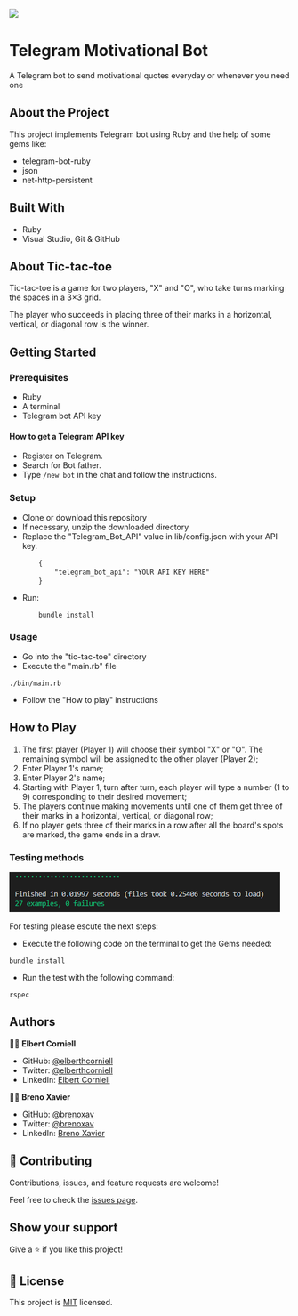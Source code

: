 
![](https://img.shields.io/badge/Microverse-blueviolet)


# Telegram Motivational Bot

A Telegram bot to send motivational quotes everyday or whenever you need one


## About the Project

This project implements Telegram bot using Ruby and the help of some gems like:

- telegram-bot-ruby
- json
- net-http-persistent

## Built With

- Ruby
- Visual Studio, Git & GitHub

## About Tic-tac-toe

Tic-tac-toe is a game for two players, "X" and "O", who take turns marking the spaces in a 3×3 grid.

The player who succeeds in placing three of their marks in a horizontal, vertical, or diagonal row is the winner.

## Getting Started

### Prerequisites

- Ruby
- A terminal
- Telegram bot API key

#### How to get a Telegram API key

- Register on Telegram.
- Search for Bot father.
- Type ```/new bot``` in the chat and follow the instructions.

### Setup

- Clone or download this repository
- If necessary, unzip the downloaded directory
- Replace the "Telegram_Bot_API" value in lib/config.json with your API key.
    ```
        {
            "telegram_bot_api": "YOUR API KEY HERE"
        }
    ```
- Run:
    ```
        bundle install
    ```

### Usage

- Go into the "tic-tac-toe" directory
- Execute the "main.rb" file

```
./bin/main.rb
```

- Follow the "How to play" instructions

## How to Play

1. The first player (Player 1) will choose their symbol "X" or "O". The remaining symbol will be assigned to the other player (Player 2);
2. Enter Player 1's name;
3. Enter Player 2's name;
4. Starting with Player 1, turn after turn, each player will type a number (1 to 9) corresponding to their desired movement;
5. The players continue making movements until one of them get three of their marks in a horizontal, vertical, or diagonal row;
6. If no player gets three of their marks in a row after all the board's spots are marked, the game ends in a draw.


### Testing methods

![Screenshot of testing](capture.png)

For testing please escute the next steps:

- Execute the following code on the terminal to get the Gems needed:

```
bundle install
```

- Run the test with the following command:

```
rspec
```

## Authors

👨‍💻 **Elbert Corniell**

- GitHub: [@elberthcorniell](https://github.com/elberthcorniell)
- Twitter: [@elberthcorniell](https://twitter.com/elberthcorniell)
- LinkedIn: [Elbert Corniell](https://www.linkedin.com/in/elbert-corniell-989183159/)


👨‍💻 **Breno Xavier**

- GitHub: [@brenoxav](https://github.com/brenoxav)
- Twitter: [@brenoxav](https://twitter.com/brenoxav)
- LinkedIn: [Breno Xavier](https://www.linkedin.com/in/brenoxav)


## 🤝 Contributing

Contributions, issues, and feature requests are welcome!

Feel free to check the [issues page](https://github.com/brenoxav/tic-tac-toe/issues).


## Show your support

Give a ⭐️ if you like this project!


## 📝 License

This project is [MIT](./LICENSE) licensed.